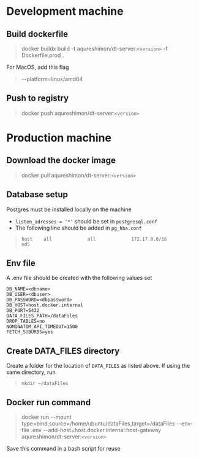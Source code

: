 # Development machine

## Build dockerfile

>docker buildx build -t aqureshimon/dt-server:`<version>` -f Dockerfile.prod .

For MacOS, add this flag
> --platform=linux/amd64

## Push to registry

> docker push aqureshimon/dt-server:`<version>`

# Production machine

## Download the docker image

> docker pull aqureshimon/dt-server:`<version>`

## Database setup

Postgres must be installed locally on the machine 
* `listen_adresses = '*'` should be set in `postgresql.conf`
*  The following line should be added in `pg_hba.conf` 
> `host    all             all             172.17.0.0/16           md5`

## Env file

A .env file should be created with the following values set

```
DB_NAME=<dbname>
DB_USER=<dbuser>
DB_PASSWORD=<dbpassword>
DB_HOST=host.docker.internal
DB_PORT=5432
DATA_FILES_PATH=/dataFiles
DROP_TABLES=no
NOMINATIM_API_TIMEOUT=1500
FETCH_SUBURBS=yes
```

## Create DATA_FILES directory

Create a folder for the location of `DATA_FILES` as listed above. If using the same directory, run 
> `mkdir ~/dataFiles`

## Docker run command

> docker run --mount type=bind,source=/home/ubuntu/dataFiles,target=/dataFiles --env-file .env --add-host=host.docker.internal:host-gateway  aqureshimon/dt-server:`<version>`

Save this command in a bash script for reuse
